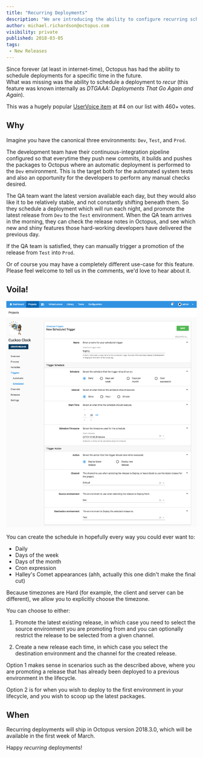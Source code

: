 ```yaml
---
title: "Recurring Deployments"
description: "We are introducing the ability to configure recurring scheduled deployments."
author: michael.richardson@octopus.com
visibility: private
published: 2018-03-05
tags:
 - New Releases
---
```


Since forever (at least in internet-time), Octopus has had the ability to schedule deployments for a specific time in the future.   
What was missing was the ability to schedule a deployment to _recur_ (this feature was known internally as _DTGAAA: Deployments That Go Again and Again_).  

This was a hugely popular [UserVoice item](https://octopusdeploy.uservoice.com/forums/170787-general/suggestions/6599104-recurring-scheduled-deployments) at #4 on our list with 460+ votes. 

## Why

Imagine you have the canonical three environments: `Dev`, `Test`, and `Prod`.

The development team have their continuous-integration pipeline configured so that everytime they push new commits, it builds and pushes the packages to Octopus where an automatic deployment is performed to the `Dev` environment.  This is the target both for the automated system tests and also an opportunity for the developers to perform any manual checks desired. 

The QA team want the latest version available each day, but they would also like it to be relatively stable, and not constantly shifting beneath them.  So they schedule a deployment which will run each night, and promote the latest release from `Dev` to the `Test` environment.  When the QA team arrives in the morning, they can check the release notes in Octopus, and see which new and shiny features those hard-working developers have delivered the previous day.  

If the QA team is satisfied, they can manually trigger a promotion of the release from `Test` into `Prod`. 

Or of course you may have a completely different use-case for this feature.  Please feel welcome to tell us in the comments, we'd love to hear about it.

## Voila! 

![Configuring Recurring Deployment](recurring-nightly-deployment.png)

You can create the schedule in hopefully every way you could ever want to: 

- Daily
- Days of the week
- Days of the month
- Cron expression 
- Halley's Comet appearances (ahh, actually this one didn't make the final cut)

Because timezones are Hard (for example, the client and server can be different), we allow you to explicitly choose the timezone.  

You can choose to either:

1. Promote the latest existing release, in which case you need to select the source environment you are promoting from and you can optionally restrict the release to be selected from a given channel.

2. Create a new release each time, in which case you select the destination environment and the channel for the created release. 

Option 1 makes sense in scenarios such as the described above, where you are promoting a release that has already been deployed to a previous environment in the lifecycle. 

Option 2 is for when you wish to deploy to the first environment in your lifecycle, and you wish to scoop up the latest packages.

## When

Recurring deployments will ship in Octopus version 2018.3.0, which will be available in the first week of March. 

Happy _recurring_ deployments!
